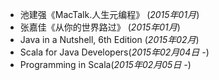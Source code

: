 * 池建强《MacTalk.人生元编程》  (*2015年01月*)
* 张嘉佳《从你的世界路过》 (*2015年01月*)
* Java in a Nutshell, 6th Edition (*2015年02月*)
* Scala for Java Developers(*2015年02月04日 -*)
* Programming in Scala(*2015年02月05日 -*)